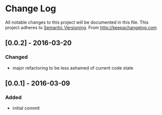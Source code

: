 # Change Log
All notable changes to this project will be documented in this file.
This project adheres to [Semantic Versioning](http://semver.org/).
From http://keepachangelog.com

## [0.0.2] - 2016-03-20
### Changed
- major refactoring to be less ashamed of current code state


## [0.0.1] - 2016-03-09
### Added
- initial commit
